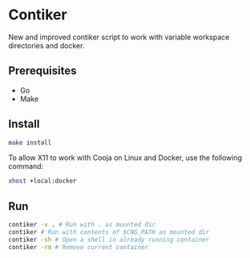 # Contiker

New and improved contiker script to work with variable workspace directories and docker.

## Prerequisites

- Go
- Make

## Install

```bash
make install
```

To allow X11 to work with Cooja on Linux and Docker, use the following command:
```bash
xhost +local:docker
```

## Run

```bash
contiker -v . # Run with . as mounted dir
contiker # Run with contents of $CNG_PATH as mounted dir
contiker -sh # Open a shell in already running container
contiker -rm # Remove current container
```
